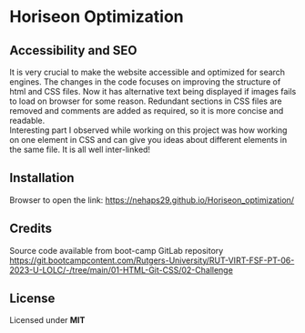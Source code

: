 # Horiseon Optimization

## Accessibility and SEO

It is very crucial to make the website accessible and optimized for search engines. 
The changes in the code focuses on improving the structure of html and CSS files. Now it has alternative text being displayed if images fails to load on browser for some reason. Redundant sections in CSS files are removed and comments are added as required, so it is more concise and readable.  
Interesting part I observed while working on this project was how working on one element in CSS and can give you ideas about different elements in the same file. It is all well inter-linked! 

## Installation

Browser to open the link: https://nehaps29.github.io/Horiseon_optimization/


## Credits

Source code available from boot-camp GitLab repository 
https://git.bootcampcontent.com/Rutgers-University/RUT-VIRT-FSF-PT-06-2023-U-LOLC/-/tree/main/01-HTML-Git-CSS/02-Challenge

## License

Licensed under **MIT**